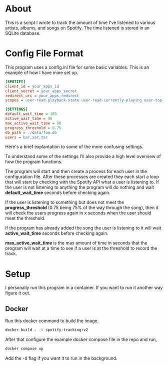 # About

This is a script I wrote to track the amount of time I've listened to various artists, albums, and songs on Spotify. The time listened is stored in an SQLite database.

# Config File Format
This program uses a config.ini file for some basic variables. This is an example of how I have mine set up.

```ini
[SPOTIFY]
client_id = your_apps_id
client_secret = your_apps_secret
redirect_uri = your_apps_redirect
scopes = user-read-playback-state user-read-currently-playing user-top-read user-read-recently-played user-read-playback-position

[SETTINGS]
default_wait_time = 180
active_wait_time = 45
max_active_wait_time = 90
progress_threshold = 0.75
db_path = ./data/foo.db
users = bar,xar,tar
```

Here's a brief explantation to some of the more confusing settings.

To understand some of the settings I'll also provide a high level overview of how the program functions.

The program will start and then create a process for each user in the configuration file. After these processes are created they each start a loop that will start by checking with the Spotify API what a user is listening to. If the user is not listening to anything the program will do nothing and wait __default\_wait\_time__ seconds before checking again.

If the user is listening to something but does not meet the __progress\_threshold__ (0.75 being 75% of the way through the song), then it will check the users progress again in x seconds when the user should meet the threshold.

If the program has already added the song the user is listening to it will wait __active\_wait\_time__ seconds before checking again.

__max\_active\_wait\_time__ is the max amount of time in seconds that the program will wait at a time to see if a user is at the threshold to record the track.


# Setup

I personally run this program in a container. If you want to run it another way figure it out.

## Docker


Run this docker command to build the image.

```sh
docker build . -t spotify-tracking:v2
```

After that configure the example docker compose file in the repo and run,
```sh
docker compose up
```
Add the -d flag if you want it to run in the background.



